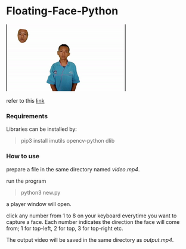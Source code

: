 # Floating-Face-Python

![](https://github.com/zigpot/Floating-Face-Python/blob/main/kocak.gif)

refer to this [link](https://zigpot.wordpress.com/2021/09/23/hello-and-making-floating-face-effect/)

### Requirements

Libraries can be installed by:

> pip3 install imutils opencv-python dlib

### How to use

prepare a file in the same directory named _video.mp4_.

run the program

> python3 new.py

a player window will open.

click any number from 1 to 8 on your keyboard everytime you want to capture a face. Each number indicates the direction the face will come from; 1 for top-left, 2 for top, 3 for top-right etc.

The output video will be saved in the same directory as _output.mp4_.
